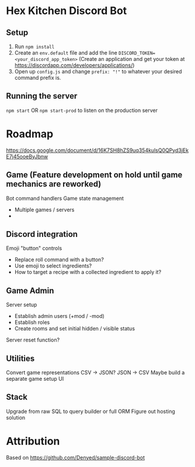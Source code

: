 # Hex Kitchen Discord Bot

## Setup
  1. Run `npm install`
  2. Create an `env.default` file and add the line `DISCORD_TOKEN=<your_discord_app_token>` (Create an application and get your token at https://discordapp.com/developers/applications/)
  3. Open up `config.js` and change `prefix: "!"` to whatever your desired command prefix is.
  
## Running the server
`npm start`
OR
`npm start-prod` to listen on the production server


# Roadmap
https://docs.google.com/document/d/16K7SH8hZS9uq354kulsQ0QPyd3jEkE7j45ooeByJbnw

## Game (Feature development on hold until game mechanics are reworked)
Bot command handlers
Game state management
- Multiple games / servers
- 

## Discord integration
Emoji "button" controls
- Replace roll command with a button?
- Use emoji to select ingredients?
- How to target a recipe with a collected ingredient to apply it?

## Game Admin
Server setup
- Establish admin users (+mod / -mod)
- Establish roles
- Create rooms and set initial hidden / visible status

Server reset function?

## Utilities
Convert game representations
CSV -> JSON?
JSON -> CSV
Maybe build a separate game setup UI

## Stack
Upgrade from raw SQL to query builder or full ORM
Figure out hosting solution

# Attribution
Based on https://github.com/Denyed/sample-discord-bot


 

